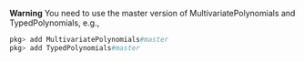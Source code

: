 **Warning** You need to use the master version of MultivariatePolynomials and TypedPolynomials, e.g.,
```julia
pkg> add MultivariatePolynomials#master
pkg> add TypedPolynomials#master
```
